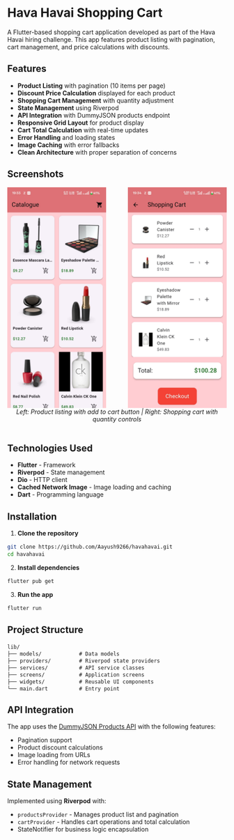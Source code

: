 # Hava Havai Shopping Cart 

A Flutter-based shopping cart application developed as part of the Hava Havai hiring challenge. This app features product listing with pagination, cart management, and price calculations with discounts.



## Features

- **Product Listing** with pagination (10 items per page)
- **Discount Price Calculation** displayed for each product
- **Shopping Cart Management** with quantity adjustment
- **State Management** using Riverpod
- **API Integration** with DummyJSON products endpoint
- **Responsive Grid Layout** for product display
- **Cart Total Calculation** with real-time updates
- **Error Handling** and loading states
- **Image Caching** with error fallbacks
- **Clean Architecture** with proper separation of concerns

## Screenshots

<div align="center">
  <div style="display: flex; justify-content: space-between">
    <img src="https://github.com/Aayush9266/havahavai/blob/master/screenshots/havahavai2.jpg" width="45%" alt="Products Screen">
    <img src="https://github.com/Aayush9266/havahavai/blob/master/screenshots/havahavai1.jpg" width="45%" alt="Cart Screen">
  </div>
  <em>Left: Product listing with add to cart button | Right: Shopping cart with quantity controls</em>
</div>

<br>



## Technologies Used

- **Flutter** - Framework
- **Riverpod** - State management
- **Dio** - HTTP client
- **Cached Network Image** - Image loading and caching
- **Dart** - Programming language

## Installation

1. **Clone the repository**
```bash
git clone https://github.com/Aayush9266/havahavai.git
cd havahavai
```

2. **Install dependencies**
```bash
flutter pub get
```

3. **Run the app**
```bash
flutter run
```

## Project Structure

```
lib/
├── models/            # Data models
├── providers/         # Riverpod state providers
├── services/          # API service classes
├── screens/           # Application screens
├── widgets/           # Reusable UI components
└── main.dart          # Entry point
```

## API Integration

The app uses the [DummyJSON Products API](https://dummyjson.com/products) with the following features:
- Pagination support
- Product discount calculations
- Image loading from URLs
- Error handling for network requests

## State Management

Implemented using **Riverpod** with:
- `productsProvider` - Manages product list and pagination
- `cartProvider` - Handles cart operations and total calculation
- StateNotifier for business logic encapsulation



